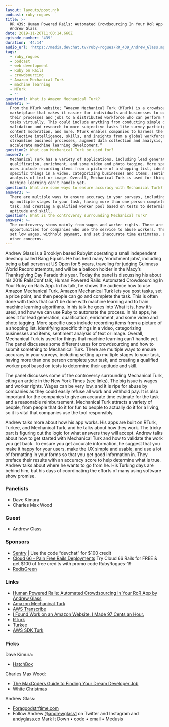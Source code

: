 ```yaml
---
layout: layouts/post.njk
podcast: ruby-rogues
title: >-
  RR 439: Human Powered Rails: Automated Crowdsourcing In Your RoR App with
  Andrew Glass
date: 2019-11-26T11:00:14.660Z
episode_number: '439'
duration: '44:14'
audio_url: 'https://media.devchat.tv/ruby-rogues/RR_439_Andrew_Glass.mp3'
tags:
  - ruby_rogues
  - podcast
  - web development
  - Ruby on Rails
  - crowdsourcing
  - Amazon Mechanical Turk
  - machine learning
  - MTurk
  - ''
question1: What is Amazon Mechanical Turk?
answer1: >-
  From the MTurk website; “Amazon Mechanical Turk (MTurk) is a crowdsourcing
  marketplace that makes it easier for individuals and businesses to outsource
  their processes and jobs to a distributed workforce who can perform these
  tasks virtually. This could include anything from conducting simple data
  validation and research to more subjective tasks like survey participation,
  content moderation, and more. MTurk enables companies to harness the
  collective intelligence, skills, and insights from a global workforce to
  streamline business processes, augment data collection and analysis, and
  accelerate machine learning development.”
question2: What can Mechanical Turk be used for?
answer2: >-
  Mechanical Turk has a variety of applications, including lead generation,
  qualification, enrichment, and some video and photo tagging. More specific
  uses include recording items from a picture of a shopping list, identifying
  specific things in a video, categorizing businesses and items, sentiment
  analysis of text or image. Overall, Mechanical Turk is used for things that
  machine learning can’t handle yet.
question3: What are some ways to ensure accuracy with Mechanical Turk?
answer3: >-
  There are multiple ways to ensure accuracy in your surveys, including setting
  up multiple stages to your task, having more than one person complete your
  task, and creating a qualified worker pool based on tests to determine their
  aptitude and skill.
question4: What is the controversy surrounding Mechanical Turk?
answer4: >-
  The controversy stems mainly from wages and worker rights. There are many
  opportunities for companies who use the service to abuse workers. They could
  set low wages, withhold payment, and set inaccurate time estimates, among many
  other concerns.
---
```


 
Andrew Glass is a Brooklyn based Rubyist operating a small independent devshop called Bang Equals. He has held many ‘enrichment jobs’, including being a ball person at US Open for 5 years, traveling for judging Guinness World Record attempts, and will be a balloon holder in the Macy’s Thanksgiving Day Parade this year. Today the panel is discussing his about his 2018 RailsConf talk, Human Powered Rails: Automated Crowdsourcing In Your Ruby on Rails App. In his talk, he shows the audience how to use Amazon Mechanical Turk. Amazon Mechanical Turk lets you post tasks, set a price point, and then people can go and complete the task. This is often done with tasks that can’t be done with machine learning and to train machine learning algorithms. In his talk he goes into What it is, how it’s used, and how we can use Ruby to automate the process. In his apps, he uses it for lead generation, qualification, enrichment, and some video and photo tagging. More specific uses include recording items from a picture of a shopping list, identifying specific things in a video, categorizing businesses and items, sentiment analysis of text or image. Overall, Mechanical Turk is used for things that machine learning can’t handle yet. The panel discusses some different uses for crowdsourcing and how to submit something to Mechanical Turk. There are multiple ways to ensure accuracy in your surveys, including setting up multiple stages to your task, having more than one person complete your task, and creating a qualified worker pool based on tests to determine their aptitude and skill. 

The panel discusses some of the controversy surrounding Mechanical Turk, citing an article in the New York Times (see links). The big issue is wages and worker rights. Wages can be very low, and it is ripe for abuse by companies as they could easily refuse all work and withhold pay. It is also important for the companies to give an accurate time estimate for the task and a reasonable reimbursement. Mechanical Turk attracts a variety of people, from people that do it for fun to people to actually do it for a living, so it is vital that companies use the tool responsibly. 

Andrew talks more about how his app works. His apps are built on RTurk, Turkee, and Mechanical Turk, and he talks about how they work. The tricky part is figuring out the logic for what answers they will accept. Andrew talks about how to get started with Mechanical Turk and how to validate the work you get back. To ensure you get accurate information, he suggest that you make it happy for your users, make the UX simple and usable, and use a lot of formatting in your forms so that you get good information in. They preface their results with an accuracy score to help determine what is true. Andrew talks about where he wants to go from he. His Turking days are behind him, but his days of coordinating the efforts of many using software show promise. 

### Panelists

- Dave Kimura 
- Charles Max Wood 

### Guest

- Andrew Glass 

### Sponsors

- [Sentry](http://sentry.io/) | Use the code “devchat” for $100 credit 
- [Cloud 66 - Pain Free Rails Deployments](https://cloud66.com/rails?utm_source=-&utm_medium=-&utm_campaign=ruby-rogues) Try Cloud 66 Rails for FREE & get $100 of free credits with promo code RubyRogues-19 
- [RedisGreen](https://redisgreen.net/?utm_source=rubyrogues&utm_medium=podcast&utm_campaign=rubyrogues) 

### Links

- [Human Powered Rails: Automated Crowdsourcing In Your RoR App by Andrew Glass](https://www.youtube.com/watch?v=ZF4862NLzfA) 
- [Amazon Mechanical Turk](https://www.mturk.com/) 
- [AWS Transcribe](https://aws.amazon.com/transcribe/) 
- [I Found Work on an Amazon Website.  I Made 97 Cents an Hour. ](https://www.nytimes.com/interactive/2019/11/15/nyregion/amazon-mechanical-turk.html) 
- [RTurk](https://github.com/ryantate/rturk) 
- [Turkee](https://github.com/aantix/turkee) 
- [AWS SDK Turk](https://github.com/aws/aws-sdk-ruby/tree/master/gems/aws-sdk-mturk) 

### Picks

Dave Kimura:

- [HatchBox](https://www.hatchbox3d.com/) 

Charles Max Wood:

- [The MaxCoders Guide to Finding Your Dream Developer Job](https://www.amazon.com/MaxCoders-Guide-Finding-Dream-Developer-ebook/dp/B081MBL5C9/ref=sr_1_1?keywords=The+MaxCoders+Guide+to+Finding+Your+Dream+Developer+Job&qid=1574145265&sr=8-1) 
- [White Christmas](https://www.imdb.com/title/tt0047673/) 

Andrew Glass:

- [Foragoodstrftime.com](https://www.foragoodstrftime.com/) 
- Follow Andrew [@andrewglass1](https://twitter.com/andrewglass1) on Twitter and Instagram and [andyglass.co](https://www.andyglass.co/)
Mark It Down • code • email • Medusis
